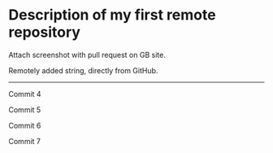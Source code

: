 # Description of my first remote repository

Attach screenshot with pull request on GB site.

Remotely added string, directly from GitHub.

***
Commit 4

Commit 5

Commit 6

Commit 7